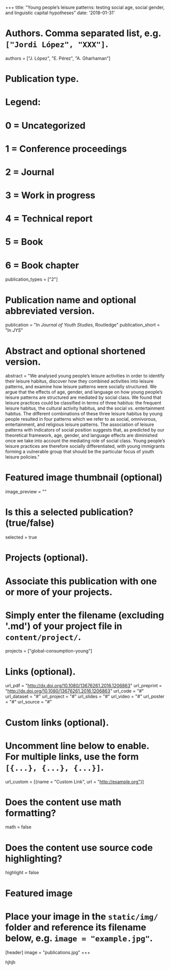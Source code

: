 +++
title: "Young people’s leisure patterns: testing social age, social gender, and linguistic capital hypotheses"
date: '2018-01-31'
# Authors. Comma separated list, e.g. `["Jordi López", "XXX"]`.
authors = ["J. López", "E. Pérez", "A. Gharhaman"]

# Publication type.
# Legend:
# 0 = Uncategorized
# 1 = Conference proceedings
# 2 = Journal
# 3 = Work in progress
# 4 = Technical report
# 5 = Book
# 6 = Book chapter
publication_types = ["2"]

# Publication name and optional abbreviated version.
publication = "In *Journal of Youth Studies*, Routledge"
publication_short = "In *JYS*"

# Abstract and optional shortened version.
abstract = "We analysed young people’s leisure activities in order to identify their leisure habitus, discover how they combined activities into leisure patterns, and examine how leisure patterns were socially structured. We argue that the effects of age, gender, and language on how young people’s leisure patterns are structured are mediated by social class. We found that leisure practices could be classified in terms of three habitus: the frequent leisure habitus, the cultural activity habitus, and the social vs. entertainment habitus. The different combinations of these three leisure habitus by young people resulted in four patterns which we refer to as social, omnivorous, entertainment, and religious leisure patterns. The association of leisure patterns with indicators of social position suggests that, as predicted by our theoretical framework, age, gender, and language effects are diminished once we take into account the mediating role of social class. Young people’s leisure practices are therefore socially differentiated, with young immigrants forming a vulnerable group that should be the particular focus of youth leisure policies."

# Featured image thumbnail (optional)
image_preview = ""

# Is this a selected publication? (true/false)
selected = true

# Projects (optional).
#   Associate this publication with one or more of your projects.
#   Simply enter the filename (excluding '.md') of your project file in `content/project/`.
projects = ["global-consumption-young"]

# Links (optional).
url_pdf = "http://dx.doi.org/10.1080/13676261.2016.1206863"
url_preprint = "http://dx.doi.org/10.1080/13676261.2016.1206863"
url_code = "#"
url_dataset = "#"
url_project = "#"
url_slides = "#"
url_video = "#"
url_poster = "#"
url_source = "#"

# Custom links (optional).
#   Uncomment line below to enable. For multiple links, use the form `[{...}, {...}, {...}]`.
url_custom = [{name = "Custom Link", url = "http://example.org"}]

# Does the content use math formatting?
math = false

# Does the content use source code highlighting?
highlight = false

# Featured image
# Place your image in the `static/img/` folder and reference its filename below, e.g. `image = "example.jpg"`.
[header]
image = "publications.jpg"
+++

hjhjh
